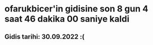 # ofarukbicer'in gidisine son 8 gun 4 saat 46 dakika 00 saniye kaldi

## Gidis tarihi: 30.09.2022 :(